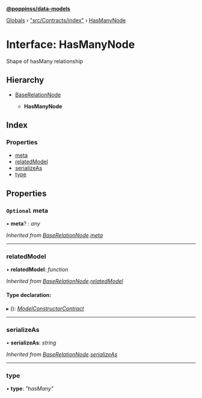 **[@poppinss/data-models](../README.md)**

[Globals](../README.md) › ["src/Contracts/index"](../modules/_src_contracts_index_.md) › [HasManyNode](_src_contracts_index_.hasmanynode.md)

# Interface: HasManyNode

Shape of hasMany relationship

## Hierarchy

* [BaseRelationNode](_src_contracts_index_.baserelationnode.md)

  * **HasManyNode**

## Index

### Properties

* [meta](_src_contracts_index_.hasmanynode.md#optional-meta)
* [relatedModel](_src_contracts_index_.hasmanynode.md#relatedmodel)
* [serializeAs](_src_contracts_index_.hasmanynode.md#serializeas)
* [type](_src_contracts_index_.hasmanynode.md#type)

## Properties

### `Optional` meta

• **meta**? : *any*

*Inherited from [BaseRelationNode](_src_contracts_index_.baserelationnode.md).[meta](_src_contracts_index_.baserelationnode.md#optional-meta)*

___

###  relatedModel

• **relatedModel**: *function*

*Inherited from [BaseRelationNode](_src_contracts_index_.baserelationnode.md).[relatedModel](_src_contracts_index_.baserelationnode.md#relatedmodel)*

#### Type declaration:

▸ (): *[ModelConstructorContract](_src_contracts_index_.modelconstructorcontract.md)*

___

###  serializeAs

• **serializeAs**: *string*

*Inherited from [BaseRelationNode](_src_contracts_index_.baserelationnode.md).[serializeAs](_src_contracts_index_.baserelationnode.md#serializeas)*

___

###  type

• **type**: *"hasMany"*